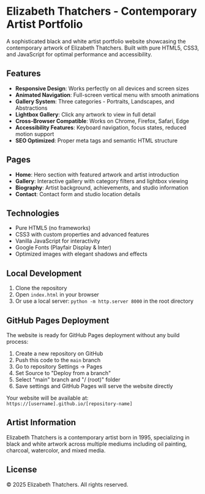 # Elizabeth Thatchers - Contemporary Artist Portfolio

A sophisticated black and white artist portfolio website showcasing the contemporary artwork of Elizabeth Thatchers. Built with pure HTML5, CSS3, and JavaScript for optimal performance and accessibility.

## Features

- **Responsive Design**: Works perfectly on all devices and screen sizes
- **Animated Navigation**: Full-screen vertical menu with smooth animations
- **Gallery System**: Three categories - Portraits, Landscapes, and Abstractions
- **Lightbox Gallery**: Click any artwork to view in full detail
- **Cross-Browser Compatible**: Works on Chrome, Firefox, Safari, Edge
- **Accessibility Features**: Keyboard navigation, focus states, reduced motion support
- **SEO Optimized**: Proper meta tags and semantic HTML structure

## Pages

- **Home**: Hero section with featured artwork and artist introduction
- **Gallery**: Interactive gallery with category filters and lightbox viewing
- **Biography**: Artist background, achievements, and studio information
- **Contact**: Contact form and studio location details

## Technologies

- Pure HTML5 (no frameworks)
- CSS3 with custom properties and advanced features
- Vanilla JavaScript for interactivity
- Google Fonts (Playfair Display & Inter)
- Optimized images with elegant shadows and effects

## Local Development

1. Clone the repository
2. Open `index.html` in your browser
3. Or use a local server: `python -m http.server 8000` in the root directory

## GitHub Pages Deployment

The website is ready for GitHub Pages deployment without any build process:

1. Create a new repository on GitHub
2. Push this code to the `main` branch
3. Go to repository Settings → Pages
4. Set Source to "Deploy from a branch"
5. Select "main" branch and "/ (root)" folder
6. Save settings and GitHub Pages will serve the website directly

Your website will be available at: `https://[username].github.io/[repository-name]`

## Artist Information

Elizabeth Thatchers is a contemporary artist born in 1995, specializing in black and white artwork across multiple mediums including oil painting, charcoal, watercolor, and mixed media.

## License

© 2025 Elizabeth Thatchers. All rights reserved.